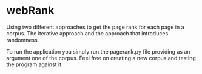 # webRank
Using two different approaches to get the page rank for each page in a corpus. The iterative approach and the approach that introduces randomness.

To run the application you simply run the pagerank.py file providing as an argument one of the corpus. Feel free on creating a new corpus and testing the program against it.
